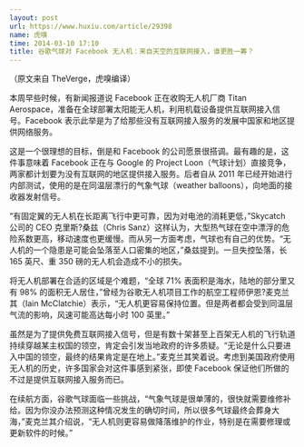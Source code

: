 ```yaml
---
layout: post
url: https://www.huxiu.com/article/29398
name: 虎嗅
time: 2014-03-10 17:10
title: 谷歌气球对 Facebook 无人机：来自天空的互联网接入，谁更胜一筹？
---
```

（原文来自 TheVerge，虎嗅编译）

本周早些时候，有新闻报道说 Facebook 正在收购无人机厂商 Titan Aerospace，准备在全球部署太阳能无人机，利用机载设备提供互联网接入信号。Facebook 表示此举是为了给那些没有互联网接入服务的发展中国家和地区提供网络服务。

这是一个很理想的目标，倒是和 Facebook 的公司愿景很搭调。最有趣的是，这件事意味着 Facebook 正在与 Google 的 Project Loon（气球计划）直接竞争，两家都计划要为没有互联网的地区提供接入服务。后者自从 2011 年已经开始进行内部测试，使用的是在同温层漂行的气象气球（weather balloons），向地面的接收器发射信号。

“有固定翼的无人机在长距离飞行中更可靠，因为对电池的消耗更低，”Skycatch 公司的 CEO 克里斯?桑兹（Chris Sanz）这样认为，大型热气球在空中漂浮的危险系数更高，移动速度也更缓慢。而从另一方面考虑，气球也有自己的优势。“无人机的一个隐患是可能会坠落至人口密集的地区，”桑兹提到。一旦失控坠落，长 165 英尺、重 350 磅的无人机会造成不小的损失。

将无人机部署在合适的区域是个难题，“全球 71% 表面积是海水，陆地的部分里又有 98% 的面积无人居住，”曾经为谷歌无人机项目工作的航空工程师伊恩?麦克兰其（Iain McClatchie）表示，“无人机更容易保持位置。但是两者都会受到同温层气流的影响，风速可能高达每小时 100 英里。”

虽然是为了提供免费互联网接入信号，但是有数十架甚至上百架无人机的飞行轨道持续穿越某主权国的领空，肯定会引发当地政府的许多质疑。“无论是什么只要进入中国的领空，最终的结果肯定是在地上。”麦克兰其笑着说。考虑到美国政府使用无人机的历史，许多国家会对这件事感到紧张，即使 Facebook 保证他们所做的不过是提供互联网接入服务而已。

在续航方面，谷歌气球面临一些挑战，“气象气球是很单薄的，很快就需要维修补给。因为你没办法预测这种情况发生的确切时间，所以很多气球最终会葬身大海，”麦克兰其介绍说，“无人机则更容易做降落维护的作业，特别是在需要修理或更新软件的时候。”

